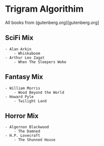 # Trigram Algorithim

All books from (gutenberg.org)[gutenberg.org]

## SciFi Mix
    - Alan Arkin
        - Whiskaboom
    - Arthur Leo Zagat
        - When The Sleepers Woke

## Fantasy Mix
    - William Morris
        - Wood Beyond the World
    - Howard Pyle
        - Twilight Land

## Horror Mix
    - Algernon Blackwood
        - The Damned
    - H.P. Lovecraft
        - The Shunned House